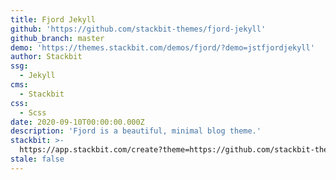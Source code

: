```yaml
---
title: Fjord Jekyll
github: 'https://github.com/stackbit-themes/fjord-jekyll'
github_branch: master
demo: 'https://themes.stackbit.com/demos/fjord/?demo=jstfjordjekyll'
author: Stackbit
ssg:
  - Jekyll
cms:
  - Stackbit
css:
  - Scss
date: 2020-09-10T00:00:00.000Z
description: 'Fjord is a beautiful, minimal blog theme.'
stackbit: >-
  https://app.stackbit.com/create?theme=https://github.com/stackbit-themes/fjord-jekyll
stale: false
---
```

